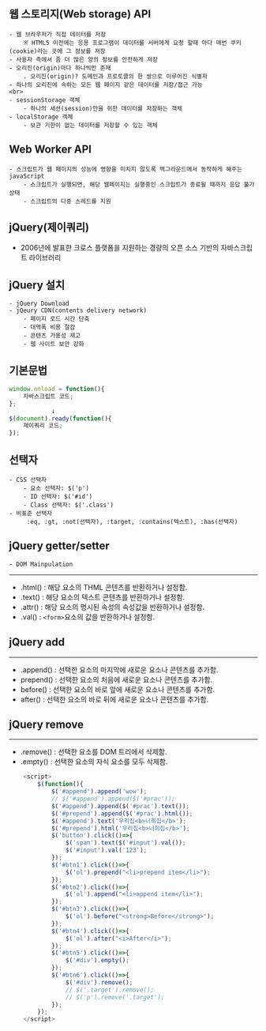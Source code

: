 ## 웹 스토리지(Web storage) API
    - 웹 브라우저가 직접 데이터를 저장
        ※ HTML5 이전에는 응용 프로그램이 데이터를 서버에게 요청 할때 마다 매번 쿠키(cookie)라는 곳에 그 정보를 저장
    - 사용자 측에서 좀 더 많은 양의 정보를 안전하게 저장
    - 오리진(origin)마다 하나씩만 존재
        . 오리진(origin)? 도메인과 프로토콜의 한 쌍으로 이루어진 식별자
    - 하나의 오리진에 속하는 모든 웹 페이지 같은 데이터를 저장/접근 가능
    <br>
    - sessionStorage 객체
        - 하나의 세션(session)만을 위한 데이터를 저장하는 객체
    - localStorage 객체
        - 보관 기한이 없는 데이터를 저장할 수 있는 객체

## Web Worker API
    - 스크립트가 웹 페이지의 성능에 영향을 미치지 않도록 백그라운드에서 동작하게 해주는 javaScript
        - 스크립트가 실행되면, 해당 웹페이지는 실행중인 스크립트가 종료될 때까지 응답 불가 상태
        - 스크립트의 다중 스레드를 지원

## jQuery(제이쿼리)
- 2006년에 발표한 크로스 플랫폼을 지원하는 경량의 오픈 소스 기반의 자바스크립트 라이브러리

## jQuery 설치
    - jQuery Download
    - jQeury CDN(contents delivery network)
        - 페이지 로드 시간 단축
        - 대역폭 비용 절감
        - 콘텐츠 가용성 제고
        - 웹 사이트 보안 강화

## 기본문법
```javaScript
window.onload = function(){
    자바스크립트 코드;
};
            ↓
$(document).ready(function(){
    제이쿼리 코드;
});
```

## 선택자
    - CSS 선택자
        - 요소 선택자: $('p')
        - ID 선택자: $('#id')
        - Class 선택자: $('.class')
    - 비표준 선택자
         :eq, :gt, :not(선택자), :target, :contains(텍스트), :has(선택자)

## jQuery getter/setter
    - DOM Mainpulation

----------------------------
- .html() : 해당 요소의 THML 콘텐츠를 반환하거나 설정함.
- .text() : 해당 요소의 텍스트 콘텐츠를 반환하거나 설정함.
- .attr() : 해당 요소의 명시된 속성의 속성값을 반환하거나 설정함.
- .val() : `<form>`요소의 값을 반환하거나 설정함.

## jQuery add
--------------------
- .append() : 선택한 요소의 마지막에 새로운 요소나 콘텐츠를 추가함.
- prepend() : 선택한 요소의 처음에 새로운 요소나 콘텐츠를 추가함.
- before() : 선택한 요소의 바로 앞에 새로운 요소나 콘텐츠를 추가함.
- after() : 선택한 요소의 바로 뒤에 새로운 요소나 콘텐츠를 추가함.

## jQuery remove
--------------------
- .remove() : 선택한 요소를 DOM 트리에서 삭제함.
- .empty() : 선택한 요소의 자식 요소를 모두 삭제함.

```javascript
    <script>
        $(function(){
            $('#append').append('wow');
            // $('#append').append($('#prac'));
            $('#append').append($('#prac').text());
            $('#prepend').append($('#prac').html());
            $('#append').text('우리집<b>너희집</b>');
            $('#prepend').html('우리집<b>너희집</b>');
            $('button').click(()=>{
                $('span').text($('#input').val());
                $('#input').val('123');
            });
            $('#btn1').click(()=>{
                $('ol').prepend("<li>prepend item</li>");
            });
            $('#btn2').click(()=>{
                $('ol').append("<li>append item</li>");
            });
            $('#btn3').click(()=>{
                $('ol').before("<strong>Before</strong>");
            });
            $('#btn4').click(()=>{
                $('ol').after("<i>After</i>");
            });
            $('#btn5').click(()=>{
                $('#div').empty();
            });
            $('#btn6').click(()=>{
                $('#div').remove();
                // $('.target').remove();
                // $('p').remove('.target');
            });
        });
    </script>

```